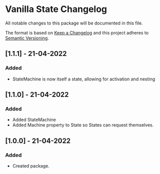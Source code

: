 # Vanilla State Changelog

All notable changes to this package will be documented in this file.

The format is based on [Keep a Changelog](http://keepachangelog.com/en/1.0.0/)
and this project adheres to [Semantic Versioning](http://semver.org/spec/v2.0.0.html).

## [1.1.1] - 21-04-2022

### Added
- StateMachine is now itself a state, allowing for activation and nesting

## [1.1.0] - 21-04-2022

### Added
- Added StateMachine
- Added Machine property to State so States can request themselves.

## [1.0.0] - 21-04-2022

### Added
- Created package.